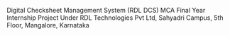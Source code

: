 Digital Checksheet Management System (RDL DCS)
MCA Final Year Internship Project
Under RDL Technologies Pvt Ltd, Sahyadri Campus, 5th Floor, Mangalore, Karnataka









